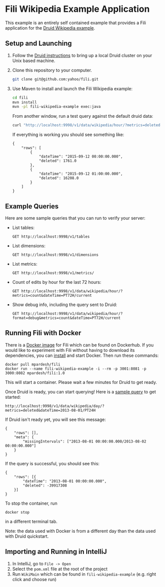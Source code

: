 Fili Wikipedia Example Application
==================================

This example is an entirely self contained example that provides a Fili application for the 
[Druid Wikipedia example](http://druid.io/docs/latest/tutorials/quickstart.html).

## Setup and Launching

1. Follow the [Druid instructions](http://druid.io/docs/latest/tutorials/quickstart.html) to bring up a local Druid 
   cluster on your Unix based machine.
   
2. Clone this repository to your computer.
    ```bash
    git clone git@github.com:yahoo/fili.git
    ```
3. Use Maven to install and launch the Fili Wikipedia example:

    ```bash
    cd fili
    mvn install
    mvn -pl fili-wikipedia-example exec:java
    ```
    From another window, run a test query against the default druid data:

    ```bash
    curl "http://localhost:9998/v1/data/wikipedia/hour/?metrics=deleted&dateTime=2015-09-12/PT2H" -H "Content-Type: application/json" | python -m json.tool
    ```
    If everything is working you should see something like:
    ```
    {
        "rows": [
            {
                "dateTime": "2015-09-12 00:00:00.000",
                "deleted": 1761.0
            },
            {
                "dateTime": "2015-09-12 01:00:00.000",
                "deleted": 16208.0
            }
        ]
    }        
    ```

## Example Queries

Here are some sample queries that you can run to verify your server:

- List tables:
  
      GET http://localhost:9998/v1/tables

- List dimensions:  

      GET http://localhost:9998/v1/dimensions

- List metrics:
  
      GET http://localhost:9998/v1/metrics/

- Count of edits by hour for the last 72 hours:  
  
      GET http://localhost:9998/v1/data/wikipedia/hour/?metrics=count&dateTime=PT72H/current

- Show debug info, including the query sent to Druid:  

      GET http://localhost:9998/v1/data/wikipedia/hour/?format=debug&metrics=count&dateTime=PT72H/current

## Running Fili with Docker

There is a [Docker image](https://hub.docker.com/r/mpardesh/fili/) for Fili which can be found on 
Dockerhub. If you would like to experiment with Fili without having to download its dependencies, you can 
[install](https://www.docker.com/community-edition) and start Docker. Then run these commands: 

    
    docker pull mpardesh/fili 
    docker run --name fili-wikipedia-example -i --rm -p 3001:8081 -p 3000:8082 mpardesh/fili:1.0
    

This will start a container. Please wait a few minutes for Druid to get ready. 

Once Druid is ready, you can start querying! Here is a 
[sample query](http://localhost:9998/v1/data/wikipedia/day/?metrics=deleted&dateTime=2013-08-01/PT24H)
to get started:

    http://localhost:9998/v1/data/wikipedia/day/?metrics=deleted&dateTime=2013-08-01/PT24H
    
If Druid isn't ready yet, you will see this message:
    
    {
        "rows": [],
        "meta": {
            "missingIntervals": ["2013-08-01 00:00:00.000/2013-08-02 00:00:00.000"]
        }
    }
    
If the query is successful, you should see this:

    {
        "rows": [{
            "dateTime": "2013-08-01 00:00:00.000",
            "deleted": -39917308
        }]
    }
    
To stop the container, run 

    docker stop
    
in a different terminal tab. 

Note: the data used with Docker is from a different day than the data used with Druid quickstart. 

## Importing and Running in IntelliJ

1. In IntelliJ, go to `File -> Open`
2. Select the `pom.xml` file at the root of the project
3. Run `WikiMain` which can be found in `fili-wikipedia-example` (e.g. right click and choose run)
